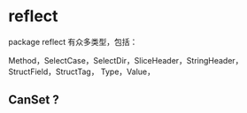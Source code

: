 # reflect

package reflect 有众多类型，包括：

Method，SelectCase，SelectDir，SliceHeader，StringHeader，StructField，StructTag，
Type，Value，

## CanSet ?